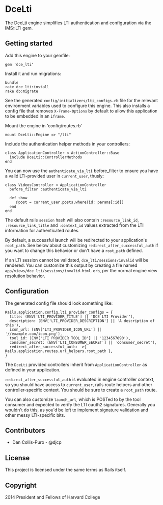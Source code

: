 # DceLti

The DceLti engine simplifies LTI authentication and configuration via the
IMS::LTI gem.

## Getting started

Add this engine to your gemfile:

    gem 'dce_lti'

Install it and run migrations:

    bundle
    rake dce_lti:install
    rake db:migrate

See the generated `config/initializers/lti_configs.rb` file for the relevant
environment variables used to configure this engine.  This also installs a
config file that removes `X-Frame-Options` by default to allow this application
to be embedded in an `iframe`.

Mount the engine in 'config/routes.rb'

    mount DceLti::Engine => "/lti"

Include the authentication helper methods in your controllers:

    class ApplicationController < ActionController::Base
      include DceLti::ControllerMethods
    end

You can now use the `authenticate_via_lti` before_filter to ensure you have a
valid LTI-provided user in `current_user`, thusly:

    class VideosController < ApplicationController
      before_filter :authenticate_via_lti

      def show
         @post = current_user.posts.where(id: params[:id])
      end
    end

The default rails `session` hash will also contain `:resource_link_id`,
`:resource_link_title` and `:context_id` values extracted from the LTI
information for authenticated routes.

By default, a successful launch will be redirected to your application's
`root_path`. See below about customizing `redirect_after_successful_auth` if you
want to change this behavior or don't have a `root_path` defined.

If an LTI session cannot be validated, `dce_lti/sessions/invalid` will be
rendered. You can customize this output by creating a file named
`app/views/dce_lti/sessions/invalid.html.erb`, per the normal engine view
resolution behavior.

## Configuration

The generated config file should look something like:

    Rails.application.config.lti_provider_configs = {
      title: (ENV['LTI_PROVIDER_TITLE'] || 'DCE LTI Provider'),
      description: (ENV['LTI_PROVIDER_DESCRIPTION'] || 'A description of this'),
      icon_url: (ENV['LTI_PROVIDER_ICON_URL'] || '//example.com/icon.png'),
      tool_id: (ENV['LTI_PROVIDER_TOOL_ID'] || '1234567890'),
      consumer_secret: (ENV['LTI_CONSUMER_SECRET'] || 'consumer_secret'),
      redirect_after_successful_auth: ->{ Rails.application.routes.url_helpers.root_path },
    }

The `DceLti` provided controllers inherit from `ApplicationController` as
defined in your application.

`redirect_after_successful_auth` is evaluated in engine controller context, so
you should have access to `current_user`, rails route helpers and other
controller-specific context.  You should be sure to create a `root_path` route.

You can also customize `launch_url`, which is POSTed to by the tool consumer
and expected to verify the LTI oauth2 signatures. Generally you wouldn't do
this, as you'd be left to implement signature validation and other messy
LTI-specific bits.

## Contributors

* Dan Collis-Puro - @djcp

## License

This project is licensed under the same terms as Rails itself.

## Copyright

2014 President and Fellows of Harvard College
